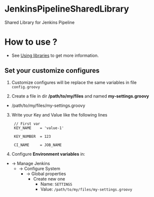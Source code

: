# JenkinsPipelineSharedLibrary
Shared Library for Jenkins Pipeline

# How to use ?
- See [Using libraries](https://jenkins.io/doc/book/pipeline/shared-libraries/#using-libraries) to get more information.

## Set your customize configures
1. Customize configures will be replace the same variables in file `config.groovy`

2. Create a file in dir **/path/to/my/files** and named **my-settings.groovy**
  - /path/to/my/files/my-settings.groovy

3. Write your Key and Value like the following lines

        // First var
        KEY_NAME    = 'value-1'

        KEY_NUMBER  = 123

        CI_NAME     = JOB_NAME

4. Configure **Environment variables** in:
  - -> Manage Jenkins
    - -> Configure System
      - -> Global properties
        - Create new one
          - Name:  `SETTINGS`
          - Value: `/path/to/my/files/my-settings.groovy`